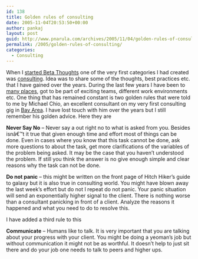 ```yaml
---
id: 138
title: Golden rules of consulting
date: 2005-11-04T20:53:50+00:00
author: pankaj
layout: post
guid: http://www.pnarula.com/archives/2005/11/04/golden-rules-of-consulting/
permalink: /2005/golden-rules-of-consulting/
categories:
  - Consulting
---
```

When I [started Beta Thoughts](/200405/first-post/) one of the very first categories I had created was [consulting](/category/consulting/). Idea was to share some of the thoughts, best practices etc. that I have gained over the years. During the last few years I have been to [many places](/200508/the-states-i-have-been-to-in-united-states/), got to be part of exciting teams, different work environments etc. One thing that has remained constant is two golden rules that were told to me by Michael Chio, an excellent consultant on my very first consulting gig in [Bay Area](/200510/reason-i-still-love-living-in-bayarea/). I have lost touch with him over the years but I still remember his golden advice. Here they are

**Never Say No** &#8211; Never say a out right no to what is asked from you. Besides isnâ€™t it true that given enough time and effort most of things can be done. Even in cases where you know that this task cannot be done, ask more questions to about the task, get more clarifications of the variables of the problem being asked. It may be the case that you haven&#8217;t understood the problem. If still you think the answer is no give enough simple and clear reasons why the task can not be done. 

**Do not panic** &#8211; this might be written on the front page of Hitch Hiker&#8217;s guide to galaxy but it is also true in consulting world. You might have blown away the last week&#8217;s effort but do not I repeat do not panic. Your panic situation will send an exponentially higher signal to the client. There is nothing worse than a consultant panicking in front of a client. Analyze the reasons it happened and what you need to do to resolve this.

I have added a third rule to this

**Communicate** &#8211; Humans like to talk. It is very important that you are talking about your progress with your client. You might be doing a yeoman&#8217;s job but without communication it might not be as worthful. It doesn&#8217;t help to just sit there and do your job one needs to talk to peers and higher ups.